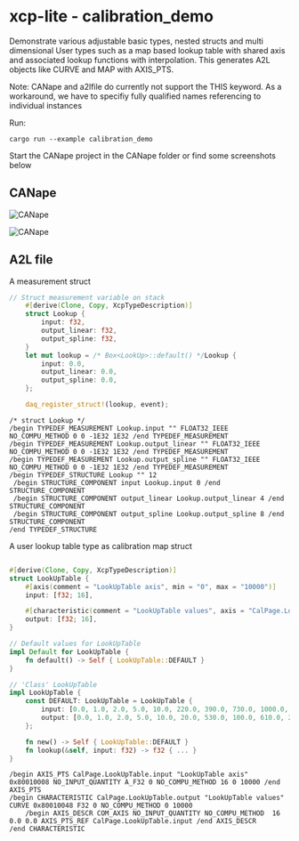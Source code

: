 # xcp-lite - calibration_demo

Demonstrate various adjustable basic types, nested structs and multi dimensional User types such as a map based lookup table with shared axis and associated lookup functions with interpolation.
This generates A2L objects like CURVE and MAP with AXIS_PTS.

Note:
CANape and a2lfile do currently not support the THIS keyword. As a workaround, we have to specifiy fully qualified names referencing to individual instances  
  
Run:

```
cargo run --example calibration_demo
```

Start the CANape project in the CANape folder or find some screenshots below

## CANape

![CANape](CANape1.png)

![CANape](CANape2.png)

## A2L file

A measurement struct

```rust
// Struct measurement variable on stack
    #[derive(Clone, Copy, XcpTypeDescription)]
    struct Lookup {
        input: f32,
        output_linear: f32,
        output_spline: f32,
    }
    let mut lookup = /* Box<LookUp>::default() */Lookup {
        input: 0.0,
        output_linear: 0.0,
        output_spline: 0.0,
    };

    daq_register_struct!(lookup, event);
```

```
/* struct Lookup */
/begin TYPEDEF_MEASUREMENT Lookup.input "" FLOAT32_IEEE NO_COMPU_METHOD 0 0 -1E32 1E32 /end TYPEDEF_MEASUREMENT
/begin TYPEDEF_MEASUREMENT Lookup.output_linear "" FLOAT32_IEEE NO_COMPU_METHOD 0 0 -1E32 1E32 /end TYPEDEF_MEASUREMENT
/begin TYPEDEF_MEASUREMENT Lookup.output_spline "" FLOAT32_IEEE NO_COMPU_METHOD 0 0 -1E32 1E32 /end TYPEDEF_MEASUREMENT
/begin TYPEDEF_STRUCTURE Lookup "" 12 
 /begin STRUCTURE_COMPONENT input Lookup.input 0 /end STRUCTURE_COMPONENT
 /begin STRUCTURE_COMPONENT output_linear Lookup.output_linear 4 /end STRUCTURE_COMPONENT
 /begin STRUCTURE_COMPONENT output_spline Lookup.output_spline 8 /end STRUCTURE_COMPONENT
/end TYPEDEF_STRUCTURE

```

A user lookup table type as calibration map struct

```rust

#[derive(Clone, Copy, XcpTypeDescription)]
struct LookUpTable {
    #[axis(comment = "LookUpTable axis", min = "0", max = "10000")]
    input: [f32; 16],

    #[characteristic(comment = "LookUpTable values", axis = "CalPage.LookUpTable.input", min = "0", max = "10000")]
    output: [f32; 16],
}

// Default values for LookUpTable
impl Default for LookUpTable {
    fn default() -> Self { LookUpTable::DEFAULT }
}

// 'Class' LookUpTable
impl LookUpTable {
    const DEFAULT: LookUpTable = LookUpTable {
        input: [0.0, 1.0, 2.0, 5.0, 10.0, 220.0, 390.0, 730.0, 1000.0, 1880.0, 2770.0, 4110.0, 5000.0, 7010.0, 8640.0, 10000.0, ],
        output: [0.0, 1.0, 2.0, 5.0, 10.0, 20.0, 530.0, 100.0, 610.0, 210.0, 980.0, 330.0, 730.0, 180.0, 350.0, 0.0],
    };

    fn new() -> Self { LookUpTable::DEFAULT }
    fn lookup(&self, input: f32) -> f32 { ... } 
}


```

```
/begin AXIS_PTS CalPage.LookUpTable.input "LookUpTable axis" 0x80010008 NO_INPUT_QUANTITY A_F32 0 NO_COMPU_METHOD 16 0 10000 /end AXIS_PTS
/begin CHARACTERISTIC CalPage.LookUpTable.output "LookUpTable values" CURVE 0x80010048 F32 0 NO_COMPU_METHOD 0 10000 
    /begin AXIS_DESCR COM_AXIS NO_INPUT_QUANTITY NO_COMPU_METHOD  16 0.0 0.0 AXIS_PTS_REF CalPage.LookUpTable.input /end AXIS_DESCR 
/end CHARACTERISTIC

```
